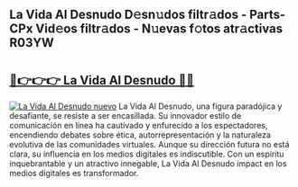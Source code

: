 ## La Vida Al Desnudo D𝚎sn𝚞dos filtr𝚊dos - Parts-CPx Vid𝚎os filtr𝚊dos - N𝚞evas f𝚘tos atr𝚊ctivas R03YW

# <h2><a href="http://mb4b9y3.tromn.icu/?c=La+Vida+Al+Desnudo">🔗👉👉👉 La Vida Al Desnudo 🔗🔗</a></h2>

[![La Vida Al Desnudo nuevo](https://i.imgur.com/pEAQMta.gif)](http://mb4b9y3.tromn.icu/?c=La+Vida+Al+Desnudo)
La Vida Al Desnudo, una figura paradójica y desafiante, se resiste a ser encasillada. Su innovador estilo de comunicación en línea ha cautivado y enfurecido a los espectadores, encendiendo debates sobre ética, autorrepresentación y la naturaleza evolutiva de las comunidades virtuales. Aunque su dirección futura no está clara, su influencia en los medios digitales es indiscutible. Con un espíritu inquebrantable y un atractivo innegable, La Vida Al Desnudo impact en los medios digitales es transformador.

